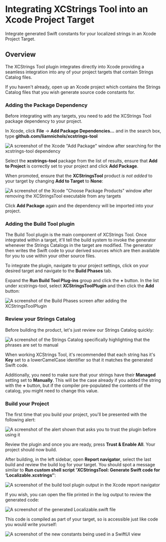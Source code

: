 # Integrating XCStrings Tool into an Xcode Project Target

Integrate generated Swift constants for your localized strings in an Xcode Project Target.

## Overview

The XCStrings Tool plugin integrates directly into Xcode providing a seamless integration into any of your project targets that contain Strings Catalog files.

If you haven't already, open up an Xcode project which contains the Strings Catalog files that you wish generate source code constants for.

### Adding the Package Dependency

Before integrating with any targets, you need to add the XCStrings Tool package dependency to your project.

In Xcode, click **File** → **Add Package Dependencies…** and in the search box, type **github.com/liamnichols/xcstrings-tool**

![A screenshot of the Xcode "Add Package" window after searching for the xcstrings-tool dependency](Xcode-AddPackage)

Select the **xcstrings-tool** package from the list of results, ensure that **Add to Project** is correctly set to your project and click **Add Package**.

When promoted, ensure that the **XCStringsTool** product _is not added_ to your target by changing **Add to Target** to **None**:

![A screenshot of the Xcode "Choose Package Products" window after removing the XCStringsTool executable from any targets](Xcode-ChooseProducts)

Click **Add Package** again and the dependency will be imported into your project.

### Adding the Build Tool plugin

The Build Tool plugin is the main component of XCStrings Tool. Once integrated within a target, it'll tell the build system to invoke the generator whenever the Strings Catalogs in the target are modified. The generator then writes the Swift code to your derived sources which are then available for you to use within your other source files.

To integrate the plugin, navigate to your project settings, click on your desired target and navigate to the **Build Phases** tab.

Expand the **Run Build Tool Plug-ins** group and click the **+** button. In the list under xcstrings-tool, select **XCStringsToolPlugin** and then click the **Add** button:

![A screenshot of the Build Phases screen after adding the XCStringsToolPlugin](Xcode-AddedBuildToolPlugin)

### Review your Strings Catalog

Before building the product, let's just review our Strings Catalog quickly:

![A screenshot of the Strings Catalog specifically highlighting that the phrases are set to manual](Xcode-StringsCatalog)

When working XCStrings Tool, it's recommended that each string has it's **Key** set to a lowerCamelCase identifier so that it matches the generated Swift code.

Additionally, you need to make sure that your strings have their **Managed** setting set to **Manually**. This will be the case already if you added the string with the **+** button, but if the compiler pre-populated the contents of the catalog, you might need to change this value.

### Build your Project

The first time that you build your project, you'll be presented with the following alert:

![A screenshot of the alert shown that asks you to trust the plugin before using it](Xcode-TrustPlugin)

Review the plugin and once you are ready, press **Trust & Enable All**. Your project should now build.

After building, in the left sidebar, open **Report navigator**, select the last build and review the build log for your target. You should spot a message similar to **Run custom shell script 'XCStringsTool: Generate Swift code for ‘Localizable.xcstrings‘'**:

![A screenshot of the build tool plugin output in the Xcode report navigator](Xcode-BuildLog)

If you wish, you can open the file printed in the log output to review the generated code:

![A screenshot of the generated Localizable.swift file](Xcode-Generated)

This code is compiled as part of your target, so is accessible just like code you would write yourself:

![A screenshot of the new constants being used in a SwiftUI view](Xcode-Usage)
